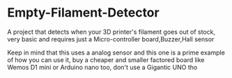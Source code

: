 # Empty-Filament-Detector
A project that detects when your 3D printer's filament goes out of stock, very basic and requires just a Micro-controller board,Buzzer,Hall sensor

Keep in mind that this uses a analog sensor and this one is a prime example of how you can use it, buy a cheaper and smaller factored board like Wemos D1 mini or Arduino nano too, don't use a Gigantic UNO tho
